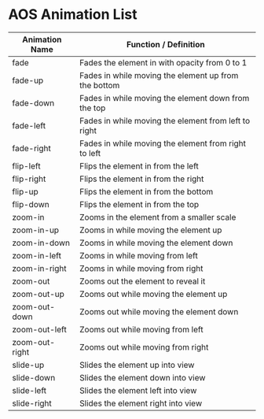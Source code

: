 # AOS Animation List

| Animation Name   | Function / Definition                                      |
|------------------|------------------------------------------------------------|
| fade             | Fades the element in with opacity from 0 to 1              |
| fade-up          | Fades in while moving the element up from the bottom       |
| fade-down        | Fades in while moving the element down from the top        |
| fade-left        | Fades in while moving the element from left to right       |
| fade-right       | Fades in while moving the element from right to left       |
| flip-left        | Flips the element in from the left                         |
| flip-right       | Flips the element in from the right                        |
| flip-up          | Flips the element in from the bottom                       |
| flip-down        | Flips the element in from the top                          |
| zoom-in          | Zooms in the element from a smaller scale                  |
| zoom-in-up       | Zooms in while moving the element up                       |
| zoom-in-down     | Zooms in while moving the element down                     |
| zoom-in-left     | Zooms in while moving from left                            |
| zoom-in-right    | Zooms in while moving from right                           |
| zoom-out         | Zooms out the element to reveal it                         |
| zoom-out-up      | Zooms out while moving the element up                      |
| zoom-out-down    | Zooms out while moving the element down                    |
| zoom-out-left    | Zooms out while moving from left                           |
| zoom-out-right   | Zooms out while moving from right                          |
| slide-up         | Slides the element up into view                            |
| slide-down       | Slides the element down into view                          |
| slide-left       | Slides the element left into view                          |
| slide-right      | Slides the element right into view                         |
